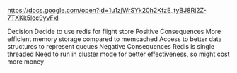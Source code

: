 https://docs.google.com/open?id=1u1zjWrSYk20h2KfzE_tyBJ8Rj2Z-7TXKk5lec9yvFxI

Decision
Decide to use redis for flight store
Positive Consequences
More efficient memory storage compared to memcached
Access to better data structures to represent queues
Negative Consequences
Redis is single threaded
Need to run in cluster mode for better effectiveness, so might cost more money
